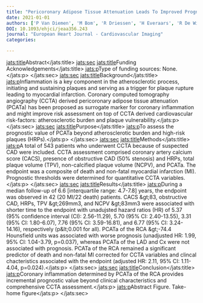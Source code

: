 ```yaml
---
title: "Pericoronary Adipose Tissue Attenuation Leads To Improved Prognostication Beyond Atherosclerotic Burden And High-risk Plaques In Patients With Suspected Coronary Artery Disease"
date: 2021-01-01
authors: ['P Van Diemen', 'M Bom', 'R Driessen', 'H Everaars', 'R De Winter', 'P Van De Ven', 'M Freiman', 'L Goshen', 'E Langzam', 'J Min', 'J Leipsic', 'P Raijmakers', 'A Van Rossum', 'I Danad', 'P Knaapen']
DOI: 10.1093/ehjci/jeaa356.243
journal: "European Heart Journal - Cardiovascular Imaging"
categories: 

---
```

<jats:title>Abstract</jats:title>
               <jats:sec>
                  <jats:title>Funding Acknowledgements</jats:title>
                  <jats:p>Type of funding sources: None.</jats:p>
               </jats:sec>
               <jats:sec>
                  <jats:title>Background</jats:title>
                  <jats:p>Inflammation is a key component in the atherosclerotic process, initiating and sustaining plaques and serving as a trigger for plaque rupture leading to myocardial infarction. Coronary computed tomography angiography (CCTA) derived pericoronary adipose tissue attenuation (PCATa) has been proposed as surrogate marker for coronary inflammation and might improve risk assessment on top of CCTA derived cardiovascular risk-factors: atherosclerotic burden and plaque vulnerability.</jats:p>
               </jats:sec>
               <jats:sec>
                  <jats:title>Purpose</jats:title>
                  <jats:p>To assess the prognostic value of PCATa beyond atherosclerotic burden and high-risk plaques (HRPs).</jats:p>
               </jats:sec>
               <jats:sec>
                  <jats:title>Methods</jats:title>
                  <jats:p>A total of 543 patients who underwent CCTA because of suspected CAD were included. CCTA assessment comprised coronary artery calcium score (CACS), presence of obstructive CAD (50% stenosis) and HRPs, total plaque volume (TPV), non-calcified plaque volume (NCPV), and PCATa. The endpoint was a composite of death and non-fatal myocardial infarction (MI). Prognostic thresholds were determined for quantitative CCTA variables.</jats:p>
               </jats:sec>
               <jats:sec>
                  <jats:title>Results</jats:title>
                  <jats:p>During a median follow-up of 6.6 [interquartile range: 4.7-7.8] years, the endpoint was observed in 42 (20 MI/22 death) patients. CACS &amp;gt;83, obstructive CAD, HRPs, TPV &amp;gt;269mm3, and NCPV &amp;gt;83mm3 were associated with shorter time to the endpoint with unadujsted hazard ratios (HR) of 5.37 (95% confidence interval (CI): 2.56-11.29), 5.70 (95% CI: 2.40-13.55), 3.31 (95% CI: 1.80-6.07), 7.76 (95% CI: 3.59-16.81), and 6.77 (95% CI: 3.24-14.16), respectively (p&amp;lt;0.001 for all). PCATa of the RCA &amp;gt;-74.4 Hounsfield units was associated with worse prognosis (unadjusted HR: 1.99, 95% CI: 1.04-3.79, p=0.037), whereas PCATa of the LAD and Cx were not associated with prognosis. PCATa of the RCA remained a significant predictor of death and non-fatal MI corrected for CCTA variables and clincal chacteristics associated with the endpoint (adjusted HR: 2.11, 95% CI: 1.11-4.04, p=0.024).</jats:p>
               </jats:sec>
               <jats:sec>
                  <jats:title>Conclusion</jats:title>
                  <jats:p>Coronary inflammation determined by PCATa of the RCA provides incremental prognostic value beyond clinical characteristics and comprehensive CCTA assessment.</jats:p>
                  <jats:p>Abstract Figure. Take-home figure</jats:p>
               </jats:sec>
            